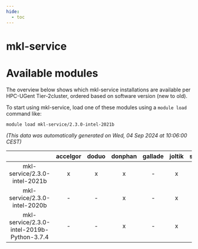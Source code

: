 ```yaml
---
hide:
  - toc
---
```


mkl-service
===========

# Available modules


The overview below shows which mkl-service installations are available per HPC-UGent Tier-2cluster, ordered based on software version (new to old).

To start using mkl-service, load one of these modules using a `module load` command like:

```shell
module load mkl-service/2.3.0-intel-2021b
```

*(This data was automatically generated on Wed, 04 Sep 2024 at 10:06:00 CEST)*  

| |accelgor|doduo|donphan|gallade|joltik|shinx|skitty|
| :---: | :---: | :---: | :---: | :---: | :---: | :---: | :---: |
|mkl-service/2.3.0-intel-2021b|x|x|x|-|x|-|x|
|mkl-service/2.3.0-intel-2020b|-|-|x|-|x|-|x|
|mkl-service/2.3.0-intel-2019b-Python-3.7.4|-|-|x|-|x|-|x|
